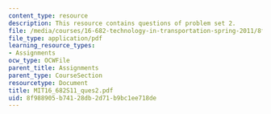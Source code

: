 ```yaml
---
content_type: resource
description: This resource contains questions of problem set 2.
file: /media/courses/16-682-technology-in-transportation-spring-2011/8f988905b74128db2d71b9bc1ee718de_MIT16_682S11_ques2.pdf
file_type: application/pdf
learning_resource_types:
- Assignments
ocw_type: OCWFile
parent_title: Assignments
parent_type: CourseSection
resourcetype: Document
title: MIT16_682S11_ques2.pdf
uid: 8f988905-b741-28db-2d71-b9bc1ee718de
---
```

